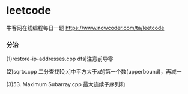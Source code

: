 # leetcode
牛客网在线编程每日一题 https://www.nowcoder.com/ta/leetcode

### 分治
(1)restore-ip-addresses.cpp      dfs|注意前导零

(2)sqrtx.cpp                     二分查找[0,x]中平方大于x的第一个数(upperbound)，再减一

(3)53. Maximum Subarray.cpp      最大连续子序列和
